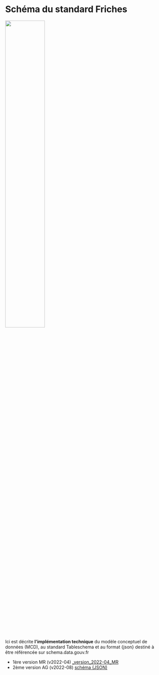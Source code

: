 # Schéma du standard Friches

<img src=image.jpg width='50%' align=center>

Ici est décrite **l'implémentation technique** du modèle conceptuel de données (MCD), au standard Tableschema et au format {json} destiné à être référencée sur schema.data.gouv.fr

- 1ère version MR (v2022-04) [_version_2022-04_MR](_version_2022-04_MR)
- 2ème version AG (v2022-08) [schéma (JSON)](.)




